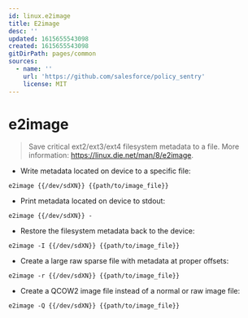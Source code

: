 ```yaml
---
id: linux.e2image
title: E2image
desc: ''
updated: 1615655543098
created: 1615655543098
gitDirPath: pages/common
sources:
  - name: ''
    url: 'https://github.com/salesforce/policy_sentry'
    license: MIT
---
```

# e2image

> Save critical ext2/ext3/ext4 filesystem metadata to a file.
> More information: <https://linux.die.net/man/8/e2image>.

- Write metadata located on device to a specific file:

`e2image {{/dev/sdXN}} {{path/to/image_file}}`

- Print metadata located on device to stdout:

`e2image {{/dev/sdXN}} -`

- Restore the filesystem metadata back to the device:

`e2image -I {{/dev/sdXN}} {{path/to/image_file}}`

- Create a large raw sparse file with metadata at proper offsets:

`e2image -r {{/dev/sdXN}} {{path/to/image_file}}`

- Create a QCOW2 image file instead of a normal or raw image file:

`e2image -Q {{/dev/sdXN}} {{path/to/image_file}}`

